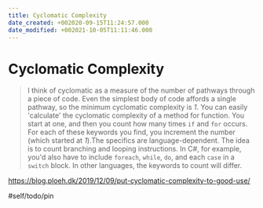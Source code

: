 ```yaml
---
title: Cyclomatic Complexity
date_created: +002020-09-15T11:24:57.000
date_modified: +002021-10-05T11:11:46.000
---
```


# Cyclomatic Complexity

> I think of cyclomatic as a measure of the number of pathways through a piece of code. Even the simplest body of code affords a single pathway, so the minimum cyclomatic complexity is *1*. You can easily 'calculate' the cyclomatic complexity of a method for function. You start at one, and then you count how many times `if` and `for` occurs. For each of these keywords you find, you increment the number (which started at *1*).The specifics are language-dependent. The idea is to count branching and looping instructions. In C#, for example, you'd also have to include `foreach`, `while`, `do`, and each `case` in a `switch` block. In other languages, the keywords to count will differ.

https://blog.ploeh.dk/2019/12/09/put-cyclomatic-complexity-to-good-use/

#self/todo/pin

